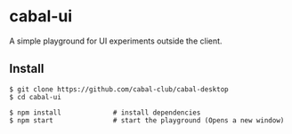 # cabal-ui
A simple playground for UI experiments outside the client.

## Install

```
$ git clone https://github.com/cabal-club/cabal-desktop
$ cd cabal-ui

$ npm install             # install dependencies
$ npm start               # start the playground (Opens a new window)
```